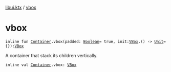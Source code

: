 [libui.ktx](index.md) / [vbox](./vbox.md)

# vbox

`inline fun `[`Container`](-container/index.md)`.vbox(padded: `[`Boolean`](https://kotlinlang.org/api/latest/jvm/stdlib/kotlin/-boolean/index.html)` = true, init: `[`VBox`](-v-box/index.md)`.() -> `[`Unit`](https://kotlinlang.org/api/latest/jvm/stdlib/kotlin/-unit/index.html)` = {}): `[`VBox`](-v-box/index.md)

A container that stack its children vertically.

`inline val `[`Container`](-container/index.md)`.vbox: `[`VBox`](-v-box/index.md)